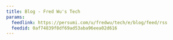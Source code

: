 ```yaml
---
title: Blog - Fred Wu's Tech
params:
  feedlink: https://persumi.com/u/fredwu/tech/e/blog/feed/rss
  feedid: 0af74839f8df69ad53aba96eea02d616
---
```

